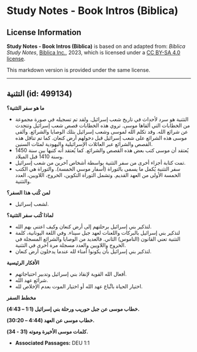 # Study Notes - Book Intros (Biblica)

## License Information

**Study Notes - Book Intros (Biblica)** is based on and adapted from: _Biblica Study Notes_, [Biblica Inc.](https://www.biblica.com/), 2023, which is licensed under a [CC BY-SA 4.0 license](https://creativecommons.org/licenses/by-sa/4.0/legalcode.en).

This markdown version is provided under the same license.



--------------------------------

## التثنية (id: 499134)

**ما هو سفر التثنية؟**

* التثنية هو سرد لأحداث في تاريخ شعب إسرائيل. ولقد تم تسجيله في صورة مجموعة من الخطابات التي ألقاها موسى. تروي هذه الخطابات قصص شعب إسرائيل وتتحدث عن شرائع الله. وقد تكلم الله لموسى وشعب إسرائيل بتلك الوصايا والشرائع. وألقى موسى هذه الشرائع على شعب إسرائيل قبل دخولهم أرض كنعان. كما تم تناقل هذه القصص والشرائع عبر العائلات الإسرائيلية واليهودية لمئات السنين.
* يُعتقد أن موسى كتب بعض هذه القصص والشرائع. كما يُعتقد أنه كتبها بين سنة 1450 وسنة 1410 قبل الميلاد.
* تمت كتابة أجزاء أخرى من سفر التثنية بواسطة أشخاص آخرين من شعب إسرائيل.
* سفر التثنية يُكمل ما يسمى بالتوراة (أسفار موسي الخمسة). والتوراة هي الكتب الخمسة الأولى من العهد القديم. وتشمل التوراة التكوين، الخروج، اللاويين، العدد والتثنية.

**لمن كُتب هذا السفر؟**

* لشعب إسرائيل.

**لماذا كُتب سفر التثنية؟**

* لتذكير بني إسرائيل برحلتهم إلى أرض كنعان وكيف اعتنى بهم الله.
* لتذكير بني إسرائيل بالبركات واللعنات لعهد جبل سيناء. وفي اللغة اليونانية، كلمة التثنية تعني القانون (الناموس) الثاني. فالعديد من الوصايا والشرائع المسجلة في الخروج واللاويين والعدد مسجلة مرة أخرى في التثنية.
* لتذكير بني إسرائيل بأن يكونوا أمناء لله عندما يدخلون أرض كنعان.

**الأفكار الرئيسية**

* أفعال الله القوية لإنقاذ بني إسرائيل وتدبير احتياجاتهم.
* شرائع عهد الله.
* اختيار الحياة باتِّباع عهد الله أو اختيار الموت بعدم الإخلاص لله.

**مخطط السفر**

**خطاب موسى عن جبل حوريب ورحلة بني إسرائيل (1:1 – 4:43\).**

**خطاب موسى عن العهد (4:44 – 30:20\).**

**كلمات موسى الأخيرة وموته (31 \- 34\).**

* **Associated Passages:** DEU 1:1

